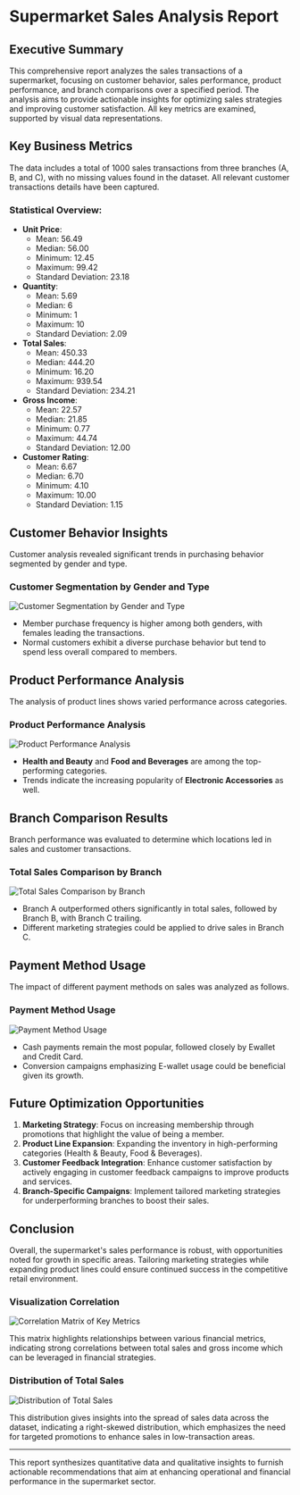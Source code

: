 # Supermarket Sales Analysis Report

## Executive Summary
This comprehensive report analyzes the sales transactions of a supermarket, focusing on customer behavior, sales performance, product performance, and branch comparisons over a specified period. The analysis aims to provide actionable insights for optimizing sales strategies and improving customer satisfaction. All key metrics are examined, supported by visual data representations.

## Key Business Metrics
The data includes a total of 1000 sales transactions from three branches (A, B, and C), with no missing values found in the dataset. All relevant customer transactions details have been captured.

### Statistical Overview:
- **Unit Price**:
  - Mean: 56.49
  - Median: 56.00
  - Minimum: 12.45
  - Maximum: 99.42
  - Standard Deviation: 23.18
- **Quantity**:
  - Mean: 5.69
  - Median: 6
  - Minimum: 1
  - Maximum: 10
  - Standard Deviation: 2.09
- **Total Sales**:
  - Mean: 450.33
  - Median: 444.20
  - Minimum: 16.20
  - Maximum: 939.54
  - Standard Deviation: 234.21
- **Gross Income**:
  - Mean: 22.57
  - Median: 21.85
  - Minimum: 0.77
  - Maximum: 44.74
  - Standard Deviation: 12.00
- **Customer Rating**:
  - Mean: 6.67
  - Median: 6.70
  - Minimum: 4.10
  - Maximum: 10.00
  - Standard Deviation: 1.15

## Customer Behavior Insights
Customer analysis revealed significant trends in purchasing behavior segmented by gender and type. 

### Customer Segmentation by Gender and Type
![Customer Segmentation by Gender and Type](graphs/customer_segmentation.png)

- Member purchase frequency is higher among both genders, with females leading the transactions.
- Normal customers exhibit a diverse purchase behavior but tend to spend less overall compared to members.

## Product Performance Analysis
The analysis of product lines shows varied performance across categories.

### Product Performance Analysis
![Product Performance Analysis](graphs/product_performance.png)

- **Health and Beauty** and **Food and Beverages** are among the top-performing categories.
- Trends indicate the increasing popularity of **Electronic Accessories** as well.

## Branch Comparison Results
Branch performance was evaluated to determine which locations led in sales and customer transactions.

### Total Sales Comparison by Branch
![Total Sales Comparison by Branch](graphs/branch_comparison.png)

- Branch A outperformed others significantly in total sales, followed by Branch B, with Branch C trailing.
- Different marketing strategies could be applied to drive sales in Branch C.

## Payment Method Usage
The impact of different payment methods on sales was analyzed as follows.

### Payment Method Usage
![Payment Method Usage](graphs/payment_method_impact.png)

- Cash payments remain the most popular, followed closely by Ewallet and Credit Card.
- Conversion campaigns emphasizing E-wallet usage could be beneficial given its growth.

## Future Optimization Opportunities
1. **Marketing Strategy**: Focus on increasing membership through promotions that highlight the value of being a member.
2. **Product Line Expansion**: Expanding the inventory in high-performing categories (Health & Beauty, Food & Beverages).
3. **Customer Feedback Integration**: Enhance customer satisfaction by actively engaging in customer feedback campaigns to improve products and services.
4. **Branch-Specific Campaigns**: Implement tailored marketing strategies for underperforming branches to boost their sales.

## Conclusion
Overall, the supermarket's sales performance is robust, with opportunities noted for growth in specific areas. Tailoring marketing strategies while expanding product lines could ensure continued success in the competitive retail environment.

### Visualization Correlation
![Correlation Matrix of Key Metrics](graphs/correlation_matrix.png)

This matrix highlights relationships between various financial metrics, indicating strong correlations between total sales and gross income which can be leveraged in financial strategies.

### Distribution of Total Sales
![Distribution of Total Sales](graphs/distribution_total_sales.png)

This distribution gives insights into the spread of sales data across the dataset, indicating a right-skewed distribution, which emphasizes the need for targeted promotions to enhance sales in low-transaction areas.

---
This report synthesizes quantitative data and qualitative insights to furnish actionable recommendations that aim at enhancing operational and financial performance in the supermarket sector.
```